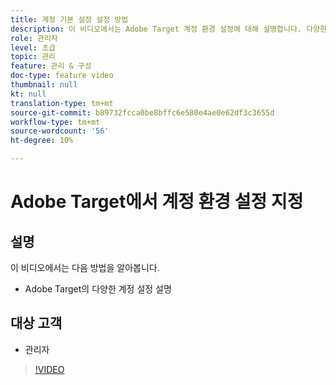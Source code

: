 ```yaml
---
title: 계정 기본 설정 설정 방법
description: 이 비디오에서는 Adobe Target 계정 환경 설정에 대해 설명합니다. 다양한 설정이 Adobe Target에 미치는 영향에 대한 예를 보려면 이 비디오를 시청하십시오.
role: 관리자
level: 초급
topic: 관리
feature: 관리 & 구성
doc-type: feature video
thumbnail: null
kt: null
translation-type: tm+mt
source-git-commit: b89732fcca0be8bffc6e580e4ae0e62df3c3655d
workflow-type: tm+mt
source-wordcount: '56'
ht-degree: 10%

---
```



# Adobe Target에서 계정 환경 설정 지정

## 설명

이 비디오에서는 다음 방법을 알아봅니다.

* Adobe Target의 다양한 계정 설정 설명

## 대상 고객

* 관리자

>[!VIDEO](https://video.tv.adobe.com/v/17379/?quality=12)